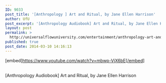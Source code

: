 ```yaml
---
ID: 9033
post_title: '[Anthropology ] Art and Ritual, by Jane Ellen Harrison'
author: UfU
post_excerpt: '[Anthropology Audiobook] Art and Ritual, by Jane Ellen Harrison'
layout: post
permalink: >
  http://universalflowuniversity.com/entertainment/anthropology-art-and-ritual-by-jane-ellen-harrison/
published: true
post_date: 2014-03-10 14:16:13
---
```

[embed]https://www.youtube.com/watch?v=mbwp-VjX6bE[/embed]</br></br>
<p>[Anthropology Audiobook] Art and Ritual, by Jane Ellen Harrison</p>